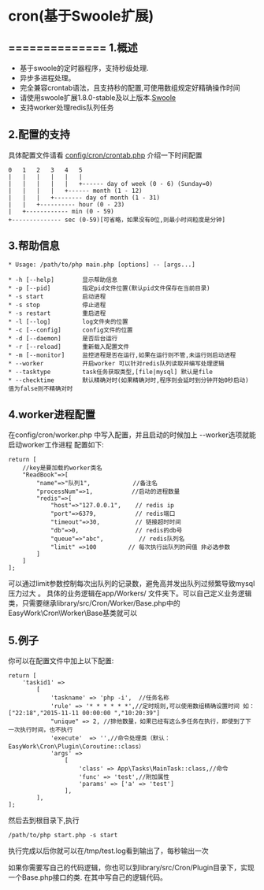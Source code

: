 # cron(基于Swoole扩展)
==============
1.概述
--------------
+ 基于swoole的定时器程序，支持秒级处理.
+ 异步多进程处理。
+ 完全兼容crontab语法，且支持秒的配置,可使用数组规定好精确操作时间
+ 请使用swoole扩展1.8.0-stable及以上版本.[Swoole](https://github.com/swoole/swoole-src)
+ 支持worker处理redis队列任务


2.配置的支持
--------------
具体配置文件请看 [config/cron/crontab.php](https://github.com/vzina/cron/blob/master/src/config/crontab.php)
介绍一下时间配置

    0   1   2   3   4   5
    |   |   |   |   |   |
    |   |   |   |   |   +------ day of week (0 - 6) (Sunday=0)
    |   |   |   |   +------ month (1 - 12)
    |   |   |   +-------- day of month (1 - 31)
    |   |   +---------- hour (0 - 23)
    |   +------------ min (0 - 59)
    +-------------- sec (0-59)[可省略，如果没有0位,则最小时间粒度是分钟]
3.帮助信息
----------
    * Usage: /path/to/php main.php [options] -- [args...]

    * -h [--help]        显示帮助信息
    * -p [--pid]         指定pid文件位置(默认pid文件保存在当前目录)
    * -s start           启动进程
    * -s stop            停止进程
    * -s restart         重启进程
    * -l [--log]         log文件夹的位置
    * -c [--config]      config文件的位置
    * -d [--daemon]      是否后台运行
    * -r [--reload]      重新载入配置文件
    * -m [--monitor]     监控进程是否在运行,如果在运行则不管,未运行则启动进程
    * --worker           开启worker 可以针对redis队列读取并编写处理逻辑
    * --tasktype         task任务获取类型,[file|mysql] 默认是file
    * --checktime        默认精确对时(如果精确对时,程序则会延时到分钟开始0秒启动) 值为false则不精确对时


4.worker进程配置
-----------------
在config/cron/worker.php 中写入配置，并且启动的时候加上 --worker选项就能启动worker工作进程
配置如下:

    return [
        //key是要加载的worker类名
        "ReadBook"=>[
            "name"=>"队列1",            //备注名
            "processNum"=>1,           //启动的进程数量
            "redis"=>[
                "host"=>"127.0.0.1",    // redis ip
                "port"=>6379,           // redis端口
                "timeout"=>30,          // 链接超时时间
                "db"=>0,                // redis的db号
                "queue"=>"abc",          // redis队列名
                "limit" =>100         // 每次执行出队列的阀值 非必选参数
            ]
        ]
    ];
可以通过limit参数控制每次出队列的记录数，避免高并发出队列过频繁导致mysql压力过大 。
具体的业务逻辑在app/Workers/ 文件夹下。可以自己定义业务逻辑类，只需要继承library/src/Cron/Worker/Base.php中的EasyWork\Cron\Worker\Base基类就可以


5.例子
-----------
你可以在配置文件中加上以下配置:

    return [
        'taskid1' =>
            [
                'taskname' => 'php -i',  //任务名称
                'rule' => '* * * * * *',//定时规则,可以使用数组精确设置时间 如：["22:18","2015-11-11 00:00:00 ","10:20:39"]
                "unique" => 2, //排他数量，如果已经有这么多任务在执行，即使到了下一次执行时间，也不执行
                'execute'  => '',//命令处理类（默认：EasyWork\Cron\Plugin\Coroutine::class）
                'args' =>
                    [
                        'class' => App\Tasks\MainTask::class,//命令
                        'func' => 'test',//附加属性
                        'params' => ['a' => 'test']
                    ],
            ],
    ];
然后去到根目录下,执行

    /path/to/php start.php -s start

执行完成以后你就可以在/tmp/test.log看到输出了，每秒输出一次

如果你需要写自己的代码逻辑，你也可以到library/src/Cron/Plugin目录下，实现一个Base.php接口的类.
在其中写自己的逻辑代码。